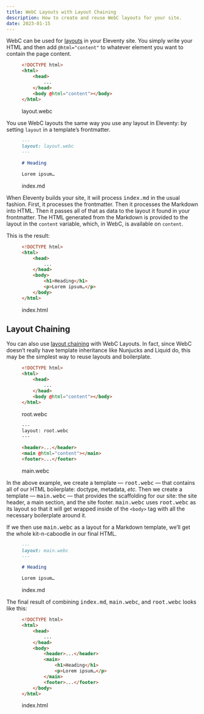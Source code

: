 ```yaml
---
title: WebC Layouts with Layout Chaining
description: How to create and reuse WebC layouts for your site.
date: 2023-01-15
---
```


WebC can be used for [layouts](https://www.11ty.dev/docs/layouts/) in your Eleventy site.
You simply write your HTML and then add `@html="content"` to whatever element you want to contain the page content.

<figure>

```html
<!DOCTYPE html>
<html>
	<head>
		...
	</head>
	<body @html="content"></body>
</html>
```

<figcaption>layout.webc</figcaption>
</figure>

You use WebC layouts the same way you use any layout in Eleventy: by setting `layout` in a template’s frontmatter.

<figure>

```md
---
layout: layout.webc
---

# Heading

Lorem ipsum…
```

<figcaption>index.md</figcaption>
</figure>

When Eleventy builds your site, it will process <samp>index.md</samp> in the usual fashion.
First, it processes the frontmatter.
Then it processes the Markdown into HTML.
Then it passes all of that as data to the layout it found in your frontmatter.
The HTML generated from the Markdown is provided to the layout in the `content` variable, which, in WebC, is available on `content`.

This is the result:

<figure>

```html
<!DOCTYPE html>
<html>
	<head>
		...
	</head>
	<body>
		<h1>Heading</h1>
		<p>Lorem ipsum…</p>
	</body>
</html>
```

<figcaption>index.html</figcaption>
</figure>

## Layout Chaining

You can also use [layout chaining](https://www.11ty.dev/docs/layout-chaining/) with WebC Layouts.
In fact, since WebC doesn’t really have template inheritance like Nunjucks and Liquid do, this may be the simplest way to reuse layouts and boilerplate.

<figure>

```html
<!DOCTYPE html>
<html>
	<head>
		...
	</head>
	<body @html="content"></body>
</html>
```

<figcaption>root.webc</figcaption>
</figure>

<figure>

```html
---
layout: root.webc
---

<header>...</header>
<main @html="content"></main>
<footer>...</footer>
```

<figcaption>main.webc</figcaption>
</figure>

In the above example, we create a template — <samp>root.webc</samp> — that contains all of our HTML boilerplate: doctype, metadata, <i>etc.</i>
Then we create a template — <samp>main.webc</samp> — that provides the scaffolding for our site: the site header, a main section, and the site footer.
<samp>main.webc</samp> uses <samp>root.webc</samp> as its layout so that it will get wrapped inside of the `<body>` tag with all the necessary boilerplate around it.

If we then use <samp>main.webc</samp> as a layout for a Markdown template, we’ll get the whole kit-n-caboodle in our final HTML.

<figure>

```md
---
layout: main.webc
---

# Heading

Lorem ipsum…
```

<figcaption>index.md</figcaption>
</figure>

The final result of combining <samp>index.md</samp>, <samp>main.webc</samp>, and <samp>root.webc</samp> looks like this:

<figure>

```html
<!DOCTYPE html>
<html>
	<head>
		...
	</head>
	<body>
		<header>...</header>
		<main>
			<h1>Heading</h1>
			<p>Lorem ipsum…</p>
		</main>
		<footer>...</footer>
	</body>
</html>
```

<figcaption>index.html</figcaption>
</figure>
